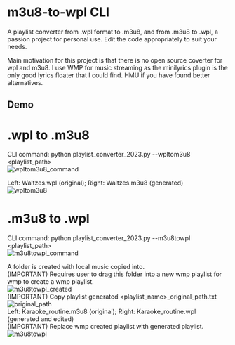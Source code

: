 # m3u8-to-wpl CLI
A playlist converter from .wpl format to .m3u8, and from .m3u8 to .wpl, a passion project for personal use. Edit the code appropriately to suit your needs.

Main motivation for this project is that there is no open source coverter for wpl and m3u8. I use WMP for music streaming as the minilyrics plugin is the only good lyrics floater that I could find. HMU if you have found better alternatives.

## Demo
# .wpl to .m3u8
CLI command: python playlist_converter_2023.py --wpltom3u8 <playlist_path></br>
![wpltom3u8_command](https://user-images.githubusercontent.com/74093833/226176116-af7f9a30-100f-4c8c-91a1-90a798983322.JPG)

Left: Waltzes.wpl (original); Right: Waltzes.m3u8 (generated)</br>
![wpltom3u8](https://user-images.githubusercontent.com/74093833/226176125-54e6a7e8-86a8-4915-9189-d8751aa77d43.JPG)

# .m3u8 to .wpl
CLI command: python playlist_converter_2023.py --m3u8towpl <playlist_path></br>
![m3u8towpl_command](https://user-images.githubusercontent.com/74093833/226176249-9a259664-e84f-45e9-981e-aa8441b76b3f.JPG)

A folder is created with local music copied into.</br>
(IMPORTANT) Requires user to drag this folder into a new wmp playlist for wmp to create a wmp playlist.</br>
![m3u8towpl_created](https://user-images.githubusercontent.com/74093833/226176431-f0809b64-e7d0-41d5-80c4-3a4340c81e86.JPG)</br>
(IMPORTANT) Copy playlist generated <playlist_name>_original_path.txt</br>
![original_path](https://user-images.githubusercontent.com/74093833/226176478-be43b6a5-068c-40df-8062-54ac8ea035c4.JPG)</br>
Left: Karaoke_routine.m3u8 (original); Right: Karaoke_routine.wpl (generated and edited)</br>
(IMPORTANT) Replace wmp created playlist with generated playlist.</br>
![m3u8towpl](https://user-images.githubusercontent.com/74093833/226176524-c97b725e-bbcc-4e8a-9d9c-ccdc51b43695.JPG)
